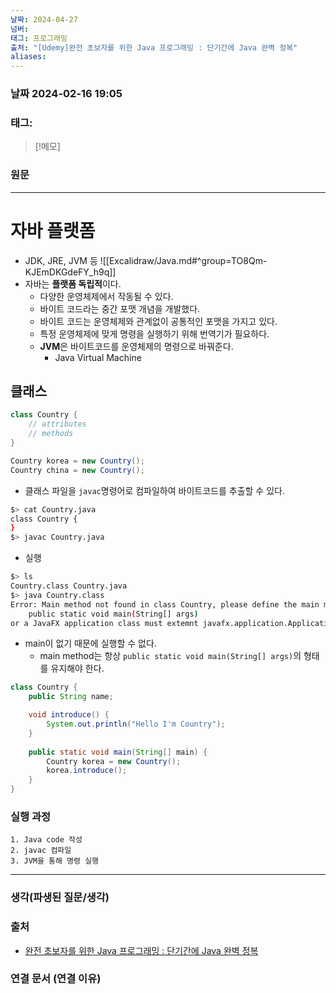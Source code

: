 ```yaml
---
날짜: 2024-04-27
넘버: 
태그: 프로그래밍
출처: "[Udemy]완전 초보자를 위한 Java 프로그래밍 : 단기간에 Java 완벽 정복"
aliases:
---
```

### 날짜  2024-02-16 19:05

### 태그:

>[!메모]
>

### 원문
---
# 자바 플랫폼
- JDK, JRE, JVM 등
![[Excalidraw/Java.md#^group=TO8Qm-KJEmDKGdeFY_h9q]]
- 자바는 **플랫폼 독립적**이다.
	- 다양한 운영체제에서 작동될 수 있다.
	- 바이트 코드라는 중간 포맷 개념을 개발했다.
	- 바이트 코드는 운영체제와 관계없이 공통적인 포맷을 가지고 있다.
	- 특정 운영체제에 맞게 명령을 실행하기 위해 번역기가 필요하다.
	- **JVM**은 바이트코드를 운영체제의 명령으로 바꿔준다.
		- Java Virtual Machine
## 클래스
```java
class Country {
	// attributes
	// methods
}

Country korea = new Country();
Country china = new Country();
```
- 클래스 파일을 `javac`명령어로 컴파일하여 바이트코드를 추출할 수 있다.
```sh
$> cat Country.java
class Country {
}
$> javac Country.java
```
- 실행
```sh
$> ls
Country.class Country.java
$> java Country.class
Error: Main method not found in class Country, please define the main method as:
	public static void main(String[] args)
or a JavaFX application class must extemnt javafx.application.Application
```
- main이 없기 때문에 실행할 수 없다.
	- main method는 항상 `public static void main(String[] args)`의 형태를 유지해야 한다.
```java
class Country {
	public String name;

	void introduce() {
		System.out.println("Hello I'm Country");
	}
	
	public static void main(String[] main) {
		Country korea = new Country();
		korea.introduce();		
	}
}
```
### 실행 과정
```
1. Java code 작성
2. javac 컴파일
3. JVM을 통해 명령 실행
```

---
### 생각(파생된 질문/생각)

### 출처
- [완전 초보자를 위한 Java 프로그래밍 : 단기간에 Java 완벽 정복](https://www.udemy.com/course/best-java-programming/?couponCode=ST6MT42324)

### 연결 문서 (연결 이유)
